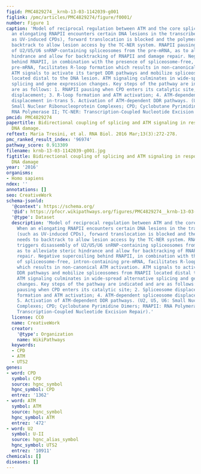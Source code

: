 ```yaml
---
figid: PMC4829274__krnb-13-03-1142039-g001
figlink: /pmc/articles/PMC4829274/figure/f0001/
number: Figure 1
caption: 'Model of reciprocal regulation between ATM and the core spliceosome When
  an elongating RNAPII encounters certain DNA lesions in the transcribed strand (such
  as UV-induced CPDs), forward translocation is blocked and the polymerase needs to
  backtrack to allow lesion access by the TC-NER system. RNAPII pausing triggers disassembly
  of U2/U5/U6 snRNP-containing spliceosomes from the pre-mRNA, as to alleviate steric
  hindrance and allow for backtracking of RNAPII and damage repair. Negative supercoiling
  behind RNAPII, in combination with the presence of spliceosome-free, intron-containing
  pre-mRNA, facilitates R-loop formation which results in non-canonical ATM activation.
  ATM signals to activate its target DDR pathways and mobilize spliceosomes from RNAPII
  located distal to the DNA lesion. ATM signaling culminates in wide-spread alternative
  splicing and gene expression changes. Key steps of the pathway are indicated and
  are as follows: 1. RNAPII pausing when CPD enters its catalytic site; 2. Spliceosome
  displacement; 3. R-loop formation and ATM activation; 4. ATM-dependent spliceosome
  displacement in-trans 5. Activation of ATM-dependent DDR pathways. (U2, U5, U6:
  Small Nuclear Ribonucleoprotein Complexes; CPD; Cyclobutane Pyrimidine Dimers; RNAPII:
  RNA Polymerase II; TC-NER: Transcription-Coupled Nucleotide Excision Repair).'
pmcid: PMC4829274
papertitle: Bidirectional coupling of splicing and ATM signaling in response to transcription-blocking
  DNA damage.
reftext: Maria Tresini, et al. RNA Biol. 2016 Mar;13(3):272-278.
pmc_ranked_result_index: '96974'
pathway_score: 0.913309
filename: krnb-13-03-1142039-g001.jpg
figtitle: Bidirectional coupling of splicing and ATM signaling in response to transcription-blocking
  DNA damage
year: '2016'
organisms:
- Homo sapiens
ndex: ''
annotations: []
seo: CreativeWork
schema-jsonld:
  '@context': https://schema.org/
  '@id': https://pfocr.wikipathways.org/figures/PMC4829274__krnb-13-03-1142039-g001.html
  '@type': Dataset
  description: 'Model of reciprocal regulation between ATM and the core spliceosome
    When an elongating RNAPII encounters certain DNA lesions in the transcribed strand
    (such as UV-induced CPDs), forward translocation is blocked and the polymerase
    needs to backtrack to allow lesion access by the TC-NER system. RNAPII pausing
    triggers disassembly of U2/U5/U6 snRNP-containing spliceosomes from the pre-mRNA,
    as to alleviate steric hindrance and allow for backtracking of RNAPII and damage
    repair. Negative supercoiling behind RNAPII, in combination with the presence
    of spliceosome-free, intron-containing pre-mRNA, facilitates R-loop formation
    which results in non-canonical ATM activation. ATM signals to activate its target
    DDR pathways and mobilize spliceosomes from RNAPII located distal to the DNA lesion.
    ATM signaling culminates in wide-spread alternative splicing and gene expression
    changes. Key steps of the pathway are indicated and are as follows: 1. RNAPII
    pausing when CPD enters its catalytic site; 2. Spliceosome displacement; 3. R-loop
    formation and ATM activation; 4. ATM-dependent spliceosome displacement in-trans
    5. Activation of ATM-dependent DDR pathways. (U2, U5, U6: Small Nuclear Ribonucleoprotein
    Complexes; CPD; Cyclobutane Pyrimidine Dimers; RNAPII: RNA Polymerase II; TC-NER:
    Transcription-Coupled Nucleotide Excision Repair).'
  license: CC0
  name: CreativeWork
  creator:
    '@type': Organization
    name: WikiPathways
  keywords:
  - CPD
  - ATM
  - UTS2
genes:
- word: CPD
  symbol: CPD
  source: hgnc_symbol
  hgnc_symbol: CPD
  entrez: '1362'
- word: ATM
  symbol: ATM
  source: hgnc_symbol
  hgnc_symbol: ATM
  entrez: '472'
- word: U2
  symbol: U-II
  source: hgnc_alias_symbol
  hgnc_symbol: UTS2
  entrez: '10911'
chemicals: []
diseases: []
---
```

